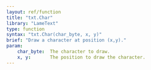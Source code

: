 ```yaml
---
layout: ref/function
title: "txt.Char"
library: "LameText"
type: function
syntax: "txt.Char(char_byte, x, y)"
brief: "Draw a character at position (x,y)."
param:
    char_byte:  The character to draw.
    x, y:       The position to draw the character.
---
```

